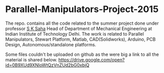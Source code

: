 # Parallel-Manipulators-Project-2015
The repo. contains all the code related to the summer project done under professor [S K Saha](http://sksaha.com/) Head of Department of Mechanical Engineering at Indian Institute of Technology Delhi. The work is related to Parallel Manipulators, Stewart Platform, Matlab, CAD(Solidworks), Arduino, PCB Design, Autonomous/standalone platforms.

Some files couldn't be uploaded on github as the were big a link to all the material is shared below.
https://drive.google.com/open?id=0B9XUd9XNloWtQzVnZUd2bG0xbjQ
